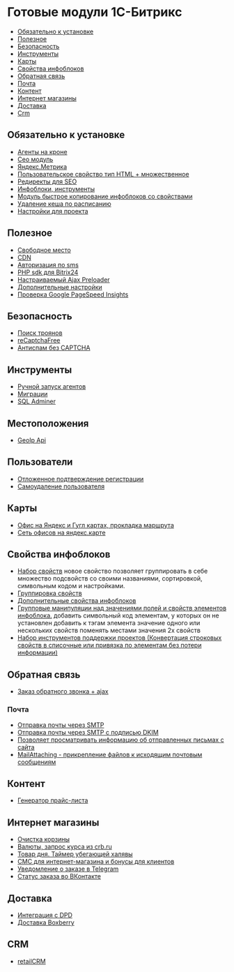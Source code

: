 Готовые модули 1С-Битрикс
===========

- [Обязательно к установке](#Обязательно-к-установке)
- [Полезное](#Полезное)
- [Безопасность](#Безопасность)
- [Инструменты](#Инструменты)
- [Карты](#Карты)
- [Свойства инфоблоков](#Свойства-инфоблоков)
- [Обратная связь](#Обратная-связь)
- [Почта](#Почта)
- [Контент](#Контент)
- [Интернет магазины](#Интернет-магазины)
- [Доставка](#Доставка)
- [Crm](#crm)

## Обязательно к установке
- [Агенты на кроне](https://marketplace.1c-bitrix.ru/solutions/askaron.agents/)
- [Сeo модуль](https://bitbucket.org/project-tm/project.seo/)
- [Яндекс.Метрика](https://marketplace.1c-bitrix.ru/solutions/artofbx.yandexmetrika/)
- [Пользовательское свойcтво тип HTML + множественное](https://marketplace.1c-bitrix.ru/solutions/d2mg.ufhtml/)
- [Редиректы для SEO](https://marketplace.1c-bitrix.ru/solutions/rodzeta.redirect/)
- [Инфоблоки, инструменты](https://marketplace.1c-bitrix.ru/solutions/asd.iblock/)
- [Модуль быстрое копирование инфоблоков со свойствами](https://marketplace.1c-bitrix.ru/solutions/thebrainstech.copyiblock/)
- [Удаление кеша по расписанию](https://marketplace.1c-bitrix.ru/solutions/webdoka.cache/)
- [Настройки для проекта](https://marketplace.1c-bitrix.ru/solutions/askaron.settings/)

## Полезное
- [Свободное место](http://marketplace.1c-bitrix.ru/solutions/delement.freespace/)
- [CDN](http://marketplace.1c-bitrix.ru/solutions/skypark.cdn/)
- [Авторизация по sms](https://marketplace.1c-bitrix.ru/solutions/rarus.sms4bauth/)
- [PHP sdk для Bitrix24](https://github.com/mesilov/bitrix24-php-sdk)
- [Настраиваемый Ajax Preloader](http://marketplace.1c-bitrix.ru/solutions/sotbit.preloader/)
- [Дополнительные настройки](http://marketplace.1c-bitrix.ru/solutions/grain.customsettings/)
- [Проверка Google PageSpeed Insights](http://marketplace.1c-bitrix.ru/solutions/step2use.pagespeed/)

## Безопасность
- [Поиск троянов](https://marketplace.1c-bitrix.ru/solutions/bitrix.xscan/)
- [reCaptchaFree](https://marketplace.1c-bitrix.ru/solutions/twim.recaptchafree/)
- [Антиспам без CAPTCHA](https://marketplace.1c-bitrix.ru/solutions/cleantalk.antispam/)

## Инструменты
- [Ручной запуск агентов](http://marketplace.1c-bitrix.ru/solutions/asd.agents/)
- [Миграции](http://marketplace.1c-bitrix.ru/solutions/sprint.migration/)
- [SQL Adminer](https://marketplace.1c-bitrix.ru/solutions/uniplug.sqladminer/)

## Местоположения
- [GeoIp Api](http://marketplace.1c-bitrix.ru/solutions/rover.geoip/)

## Пользователи
- [Отложенное подтверждение регистрации](http://marketplace.1c-bitrix.ru/solutions/asd.confirmlater/)
- [Самоудаление пользователя](http://marketplace.1c-bitrix.ru/solutions/asd.selfdelete/)

## Карты
- [Офис на Яндекс и Гугл картах, прокладка маршрута](https://marketplace.1c-bitrix.ru/solutions/bendersay.layroutecardyago/)
- [Сеть офисов на яндекс.карте](https://marketplace.1c-bitrix.ru/solutions/ithive.offices/)

## Свойства инфоблоков
- [Набор свойств](https://marketplace.1c-bitrix.ru/solutions/london.setofproperties/)
        новое свойство позволяет группировать в себе множество подсвойств со своими названиями, сортировкой, символьным кодом и настройками. 
- [Группировка свойств](http://marketplace.1c-bitrix.ru/solutions/redsign.grupper)
- [Дополнительные свойства инфоблоков](https://marketplace.1c-bitrix.ru/solutions/askaron.prop/ )
- [Групповые манипуляции над значениями полей и свойств элементов инфоблока.](http://marketplace.1c-bitrix.ru/solutions/av.ibprops/)
        добавить символьный код элементам, у которых он не установлен 
        добавить к тэгам элемента значение одного или нескольких свойств 
        поменять местами значения 2х свойств  
- [Набор инструментов поддержки проектов (Конвертация строковых свойств в списочные или привязка по элементам без потери информации)](https://github.com/worksolutions/bitrix-module-tools/)

## Обратная связь
- [Заказ обратного звонка + ajax](http://marketplace.1c-bitrix.ru/solutions/vr.callback/)

### Почта
- [Отправка почты через SMTP](https://marketplace.1c-bitrix.ru/solutions/wsrubi.smtp/)
- [Отправка почты через SMTP с подписью DKIM](https://marketplace.1c-bitrix.ru/solutions/papacarlostudio.smtpmail/)
- [Позволяет просматривать информацию об отправленных письмах с сайта](https://marketplace.1c-bitrix.ru/solutions/ghj2k2.mailinfo/)
- [MailAttaching - прикрепление файлов к исходящим почтовым сообщениям](https://marketplace.1c-bitrix.ru/solutions/module.mailattaching/)

## Контент
- [Генератор прайс-листа](http://marketplace.1c-bitrix.ru/solutions/slobel.pricegeneration/)

## Интернет магазины
- [Очистка корзины](http://marketplace.1c-bitrix.ru/solutions/alexkova.fileinspector/)
- [Валюты, запрос курса из crb.ru](http://marketplace.1c-bitrix.ru/solutions/asd.currencyrate/)
- [Товар дня. Таймер убегающей халявы](https://marketplace.1c-bitrix.ru/solutions/redsign.daysarticle2/)
- [СМС для интернет-магазина и бонусы для клиентов](http://marketplace.1c-bitrix.ru/solutions/intis.senduserssms/)
- [Уведомление о заказе в Telegram](http://marketplace.1c-bitrix.ru/solutions/justdevelop.morder/)
- [Статус заказа во ВКонтакте](http://marketplace.1c-bitrix.ru/solutions/happysanta.orderstatus/)

## Доставка
- [Интеграция с DPD](https://marketplace.1c-bitrix.ru/solutions/ipol.dpd/)
- [Доставка Boxberry](https://marketplace.1c-bitrix.ru/solutions/up.boxberrydelivery/)

## CRM
- [retailCRM](http://marketplace.1c-bitrix.ru/solutions/intaro.intarocrm/)
